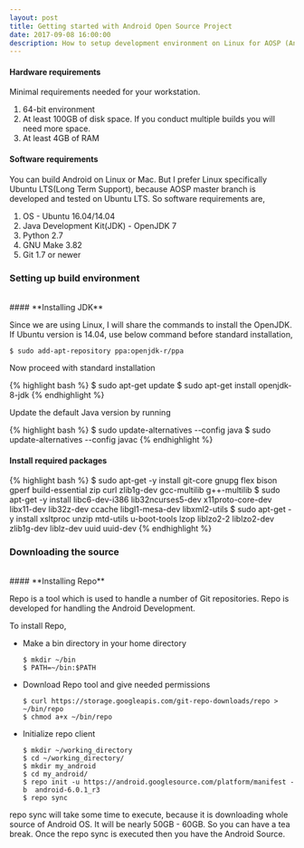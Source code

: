 ```yaml
---
layout: post
title: Getting started with Android Open Source Project
date: 2017-09-08 16:00:00
description: How to setup development environment on Linux for AOSP (Android Open Source Project)
---
```


#### **Hardware requirements**

Minimal requirements needed for your workstation.

1. 64-bit environment
2. At least 100GB of disk space. If you conduct multiple builds you will need more space.
3. At least 4GB of RAM

#### **Software requirements**

You can build Android on Linux or Mac. But I prefer Linux specifically Ubuntu LTS(Long Term Support), because AOSP master branch is developed and tested on Ubuntu LTS. So software requirements are,

1. OS - Ubuntu 16.04/14.04
2. Java Development Kit(JDK) - OpenJDK 7
3. Python 2.7
4. GNU Make 3.82
5. Git 1.7 or newer

### Setting up build environment
<br/>
#### **Installing JDK**

Since we are using Linux, I will share the commands to install the OpenJDK.
<br/>
If Ubuntu version is 14.04, use below command before standard installation,

`$ sudo add-apt-repository ppa:openjdk-r/ppa`

Now proceed with standard installation

{% highlight bash %}
$ sudo apt-get update
$ sudo apt-get install openjdk-8-jdk
{% endhighlight %}

Update the default Java version by running

{% highlight bash %}
$ sudo update-alternatives --config java
$ sudo update-alternatives --config javac
{% endhighlight %}

#### **Install required packages**

{% highlight bash %}
$ sudo apt-get -y install git-core gnupg flex bison gperf build-essential zip curl zlib1g-dev gcc-multilib g++-multilib 
$ sudo apt-get -y install libc6-dev-i386 lib32ncurses5-dev x11proto-core-dev libx11-dev lib32z-dev ccache libgl1-mesa-dev libxml2-utils 
$ sudo apt-get -y install xsltproc unzip mtd-utils u-boot-tools lzop liblzo2-2 liblzo2-dev zlib1g-dev liblz-dev uuid uuid-dev
{% endhighlight %}

### Downloading the source
<br/>
#### **Installing Repo**

Repo is a tool which is used to handle a number of Git repositories. Repo is developed for handling the Android Development. 

To install Repo,

* Make a bin directory in your home directory

	```
	$ mkdir ~/bin
	$ PATH=~/bin:$PATH
	```

* Download Repo tool and give needed permissions

	```
	$ curl https://storage.googleapis.com/git-repo-downloads/repo > ~/bin/repo
	$ chmod a+x ~/bin/repo
	```

* Initialize repo client

	```
	$ mkdir ~/working_directory
	$ cd ~/working_directory/
	$ mkdir my_android
	$ cd my_android/ 
	$ repo init -u https://android.googlesource.com/platform/manifest -b  android-6.0.1_r3
	$ repo sync
	```

repo sync will take some time to execute, because it is downloading whole source of Android OS. It will be nearly 50GB - 60GB. So you can have a tea break. Once the repo sync is executed then you have the Android Source. 
